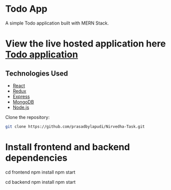 # Todo App

A simple Todo application built with MERN Stack.

# View the live hosted application here [Todo application](https://nirvedha-task.vercel.app/login)


## Technologies Used

- [React](https://reactjs.org/)
- [Redux](https://redux.js.org/)
- [Express](https://expressjs.com/)
- [MongoDB](https://www.mongodb.com/)
- [Node.js](https://nodejs.org/)

 Clone the repository:

```bash
git clone https://github.com/prasadbylapudi/Nirvedha-Task.git
```


# Install frontend and backend dependencies
cd frontend
npm install
npm start

cd backend
npm install
npm start






